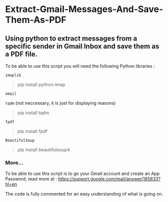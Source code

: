 # Extract-Gmail-Messages-And-Save-Them-As-PDF
## Using python to extract messages from a specific sender in Gmail Inbox and save them as a PDF file.

To be able to use this script you will need the following Python libraries :

`imaplib` 
>pip install python-imap

`email`

`tqdm` (not neccessary, it is just for displaying reasons)
>pip install tqdm

`fpdf`
>pip install fpdf

`BeautifulSoup`
>pip install beautifulsoup4

### More...

To be able to use this script is to go your Gmail account and create an App Password, read more at : 
https://support.google.com/mail/answer/185833?hl=en

The code is fully commented for an easy understanding of what is going on.
